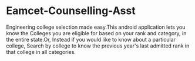 Eamcet-Counselling-Asst
=======================
Engineering college selection made easy.This android application lets you know the Colleges you are eligible for based on your rank and category, in the entire state.Or, Instead if you would like to know about a particular college, Search by college to know the previous year's last admitted rank in that college in all categories.

